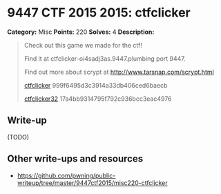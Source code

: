 # 9447 CTF 2015 2015: ctfclicker

**Category:** Misc
**Points:** 220
**Solves:** 4
**Description:**

>  Check out this game we made for the ctf!
> 
>  Find it at ctfclicker-oi4sadj3as.9447.plumbing port 9447.
> 
>  Find out more about scrypt at <http://www.tarsnap.com/scrypt.html>
> 
>  [ctfclicker](./ctfclicker-999f6495d3c3914a33db406ced6baecb)  999f6495d3c3914a33db406ced6baecb
> 
>  [ctfclicker32](./ctfclicker32-17a4bb9314795f792c936bcc3eac4976)  17a4bb9314795f792c936bcc3eac4976


## Write-up

(TODO)

## Other write-ups and resources

* <https://github.com/pwning/public-writeup/tree/master/9447ctf2015/misc220-ctfclicker>
